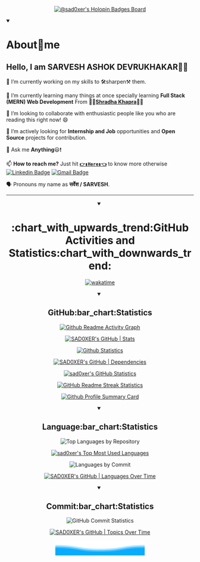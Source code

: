 <div align = "center">

<!-- @sad0xer's Holopin Board-->
[![@sad0xer's Holopin Badges Board](https://holopin.me/sad0xer)](https://holopin.io/@sad0xer)
<br>

<!-- About Me -->
<details align = "left" open>
<summary><h1>About🎯me</h1></summary>

## Hello, I am SARVESH ASHOK DEVRUKHAKAR:wave::smiley:

🔭 I’m currently working on my skills to  :hammer_and_wrench:sharpen:hammer_and_pick: them.

🌱 I’m currently learning many things at once specially learning **Full Stack (MERN) Web Development** From :woman_teacher:[**Shradha Khapra**](https://github.com/shradha-khapra):woman_teacher:

👯 I’m looking to collaborate with enthusiastic people like you who are reading this right now! :smile:

🤔 I’m actively looking for **Internship and Job** opportunities and **Open Source** projects for contribution.

💬 Ask me **Anything**:smiley::exclamation:

📫 **How to reach me?** Just hit **[`👉▮Here▮👈`](https://biodrop.io/SAD0XER)** to know more otherwise
[![Linkedin Badge](https://img.shields.io/badge/-Sarvesh_Devrukhakar-blue?style=flat-square&logo=Linkedin&logoColor=white&link=https://www.linkedin.com/in/sarveshdevrukhakar)](https://www.linkedin.com/in/sarveshdevrukhakar)
[![Gmail Badge](https://img.shields.io/badge/sarveshad65@gmail.com-white?style=flat-square&logo=Gmail&link=mailto:adityaoberai1@gmail.com)](mailto:adityaoberai1@gmail.com)

🗣️ Pronouns my name as **सर्वेश / SARVESH**.
</details>
<hr/>

<!-- All GitHub Statistics -->
<details align = "center" open>
  <summary><h1>:chart_with_upwards_trend:GitHub Activities and Statistics:chart_with_downwards_trend:</h1></summary>

<!-- (SAD0XER's WakaTime) -->
[![wakatime](https://wakatime.com/badge/user/20baa14b-89a3-4e46-acd9-e4abaeefd2fe/project/ed5f4b50-6bae-4601-94d6-302ad4a9c2b5.svg/?style=for-the-badge)](https://wakatime.com/badge/user/20baa14b-89a3-4e46-acd9-e4abaeefd2fe/project/ed5f4b50-6bae-4601-94d6-302ad4a9c2b5)

<!-- GitHub Statistics -->
<details align = "center" open>
  <summary><h2>GitHub:bar_chart:Statistics</h2></summary>  

<!-- Github Readme Activity Graph by Ashutosh00710 -->
[![Github Readme Activity Graph](https://github-readme-activity-graph-sad0xer.vercel.app/graph?username=sad0xer&theme=high-contrast&bg_color=00000000&area=true&area_color=000055&hide_border=true&point=0000ff&line=0000aa&custom_title=Daily%20Contribution%20Graph&title_color=2f80ed)](https://github.com/SAD0XER/Github-Readme-Activity-Graph-by-Ashutosh00710)

<!-- GitHub Stats -->
  [![SAD0XER's GitHub | Stats](https://stats.quine.sh/SAD0XER/github?theme=dark)](https://quine.sh?utm_source=widgets&utm_campaign=SAD0XER)

<!-- Github Statistics by Casper -->
[![Github Statistics](http://github-profile-summary-cards.vercel.app/api/cards/stats?username=sad0xer&theme=github_dark)](https://github-profile-summary-cards.vercel.app/demo.html)

<!-- GitHub | Dependencies -->
  [![SAD0XER's GitHub | Dependencies](https://stats.quine.sh/SAD0XER/dependencies?theme=dark)](https://quine.sh?utm_source=widgets&utm_campaign=SAD0XER)

<!-- @sad0xer's GitHub Statistics by anuraghazra-->
[![sad0xer's GitHub Statistics](https://github-readme-statistics-sad0xer.vercel.app/api?username=sad0xer&count_private=true&show_icons=true&theme=github_dark&hide_title=true&count_private=true&custom_title=GitHub%20Statistics&include_all_commits=true&count_private=true&hide_border=false&border_radius=30.0&border_color=2f353b&line_height=30&show=reviews,discussions_started,discussions_answered,prs_merged,prs_merged_percentage&locale=en&rank_icon=github&ring_color=000000&bg_color=000000,000000,000000,000000,000000,000000,000000,0000ff,0000ff,000000)](https://github.com/anuraghazra/github-readme-stats)

<!-- GitHub Readme Streak Stats @DenverCoder1-->
[![GitHub Readme Streak Statistics](https://streak-stats.demolab.com?user=sad0xer&theme=highcontrast&hide_border=true&stroke=FFFFFF&border=FF0000&ring=FF0000&fire=FF0000&currStreakNum=FFFFFF&sideNums=FFFFFF&currStreakLabel=FF0000&sideLabels=FF0000&dates=BBBBBB&background=FFFFFF00&border_radius=100&mode=weekly)](https://git.io/streak-stats)

<!--   GitHub Profile Summary Card by Casper -->
[![Github Profile Summary Card](http://github-profile-summary-cards.vercel.app/api/cards/profile-details?username=sad0xer&theme=github_dark)](https://github-profile-summary-cards.vercel.app/demo.html)

  </details>

<!-- Top Languages -->
<details align = "center" open>
  <summary><h2>Language:bar_chart:Statistics</h2></summary>

<!-- GitHub Top Languages by Repository @Casper-->
![Top Languages by Repository](http://github-profile-summary-cards.vercel.app/api/cards/repos-per-language?username=sad0xer&theme=github_dark)

<!-- @sad0xer's GitHub Top Languages by @anuraghazra-->
[![sad0xer's Top Most Used Languages](https://github-readme-statistics-sad0xer.vercel.app/api/top-langs/?username=sad0xer&theme=github_dark&langs_count=10&hide_border=false&border_radius=30.0&hide_title=false&title_color=0366d6&border_color=2f353b&show_icons=true&layout=pie&size_weight=0.5&count_weight=0.5)](https://github.com/anuraghazra/github-readme-stats)

<!-- GitHub Top Languages by Commit @Casper-->
![Languages by Commit](http://github-profile-summary-cards.vercel.app/api/cards/most-commit-language?username=sad0xer&theme=github_dark)

<!-- GitHub | Languages Over Time -->
[![SAD0XER's GitHub | Languages Over Time](https://stats.quine.sh/SAD0XER/languages-over-time?theme=dark)](https://quine.sh?utm_source=widgets&utm_campaign=SAD0XER)


</details>

<!-- GitHub Commit Statistics -->
<details align = "center" open>
  <summary><h2>Commit:bar_chart:Statistics</h2></summary>

  <!-- GitHub Commit Statistics @Casper-->
![GitHub Commit Statistics](http://github-profile-summary-cards.vercel.app/api/cards/productive-time?username=sad0xer&theme=github_dark&utcOffset=5.30)

<!-- GitHub | Topics Over Time -->
[![SAD0XER's GitHub | Topics Over Time](https://stats.quine.sh/SAD0XER/topics-over-time?theme=dark)](https://quine.sh?utm_source=widgets&utm_campaign=SAD0XER)
  </details>
</details>

<!-- Wave SVG | Bottom Down Wavw SVG -->
<img src = "Bottom_Down_Wave.svg" alt = "Bottom svg credit goes to user: BEPb">

</div>

<!-- ### Hi there 👋
**SAD0XER/SAD0XER** is a ✨ _special_ ✨ repository because its `README.md` (this file) appears on your GitHub profile.
Here are some ideas to get you started:
- 🔭 I’m currently working on ...
- 🌱 I’m currently learning ...
- 👯 I’m looking to collaborate on ...
- 🤔 I’m looking for help with ...
- 💬 Ask me about ...
- 📫 How to reach me: ...
- 😄 Pronouns: ...
- ⚡ Fun fact: ... -->
